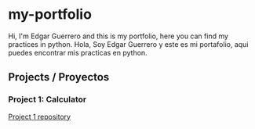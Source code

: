 # my-portfolio
Hi, I'm Edgar Guerrero and this is my portfolio, here you can find my practices in python.
Hola, Soy Edgar Guerrero y este es mi portafolio, aqui puedes encontrar mis practicas en python.

## Projects / Proyectos

### Project 1: Calculator
[Project 1 repository](https://github.com/EdgarG93/Calculadora.git)
